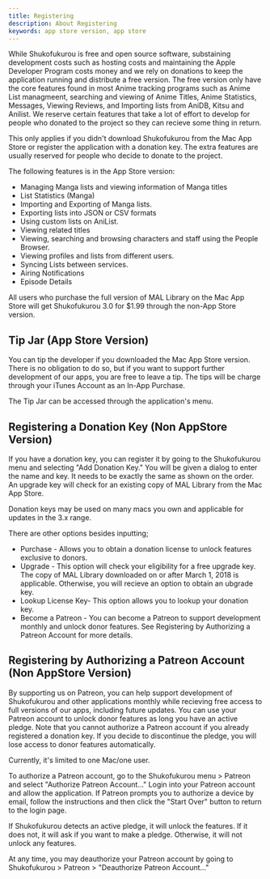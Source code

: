 ```yaml
---
title: Registering
description: About Registering
keywords: app store version, app store
---
```

While Shukofukurou is free and open source software, substaining development costs such as hosting costs and maintaining the Apple Developer Program costs money and we rely on donations to keep the application running and distribute a free version. The free version only have the core features found in most Anime tracking programs such as Anime List managmeent, searching and viewing of Anime Titles, Anime Statistics, Messages, Viewing Reviews, and Importing lists from AniDB, Kitsu and Anilist. We reserve certain features that take a lot of effort to develop for people who donated to the project so they can recieve some thing in return.

This only applies if you didn't download Shukofukurou from the Mac App Store or register the application with a donation key. The extra features are usually reserved for people who decide to donate to the project.

The following features is in the App Store version:
* Managing Manga lists and viewing information of Manga titles
* List Statistics (Manga)
* Importing and Exporting of Manga lists.
* Exporting lists into JSON or CSV formats
* Using custom lists on AniList.
* Viewing related titles
* Viewing, searching and browsing characters and staff using the People Browser.
* Viewing profiles and lists from different users.
* Syncing Lists between services.
* Airing Notifications
* Episode Details

All users who purchase the full version of MAL Library on the Mac App Store will get Shukofukurou 3.0 for $1.99 through the non-App Store version.

## Tip Jar (App Store Version)
You can tip the developer if you downloaded the Mac App Store version. There is no obligation to do so, but if you want to support further development of our apps, you are free to leave a tip. The tips will be charge through your iTunes Account as an In-App Purchase.

The Tip Jar can be accessed through the application's menu.

## Registering a Donation Key (Non AppStore Version)
If you have a donation key, you can register it by going to the Shukofukurou menu and selecting "Add Donation Key." You will be given a dialog to enter the name and key. It needs to be exactly the same as shown on the order. An upgrade key will check for an existing copy of MAL Library from the Mac App Store.

Donation keys may be used on many macs you own and applicable for updates in the 3.x range. 

There are other options besides inputting;
* Purchase - Allows you to obtain a donation license to unlock features exclusive to donors.
* Upgrade - This option will check your eligibility for a free upgrade key. The copy of MAL Library downloaded on or after March 1, 2018 is applicable. Otherwise, you will recieve an option to obtain an ubgrade key.
* Lookup License Key-  This option allows you to lookup your donation key.
* Become a Patreon - You can become a Patreon to support development monthly and unlock donor features. See Registering by Authorizing a Patreon Account for more details.

## Registering by Authorizing a Patreon Account (Non AppStore Version)
By supporting us on Patreon, you can help support development of Shukofukurou and other applications monthly while recieving free access to full versions of our apps, including future updates. You can use your Patreon account to unlock donor features as long you have an active pledge. Note that you cannot authorize a Patreon account if you already registered a donation key. If you decide to discontinue the pledge, you will lose access to donor features automatically.

Currently, it's limited to one Mac/one user.

To authorize a Patreon account, go to the Shukofukurou menu > Patreon and select "Authorize Patreon Account…" Login into your Patreon account and allow the application. If Patreon prompts you to authorize a device by email, follow the instructions and then click the "Start Over" button to return to the login page.

If Shukofukurou detects an active pledge, it will unlock the features. If it does not, it will ask if you want to make a pledge. Otherwise, it will not unlock any features.

At any time, you may deauthorize your Patreon account by going to Shukofukurou > Patreon > "Deauthorize Patreon Account…"
